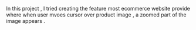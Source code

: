In this project , 
I tried creating the feature most ecommerce website
provide where when user mvoes cursor over product image , 
a zoomed part of the image appears .
